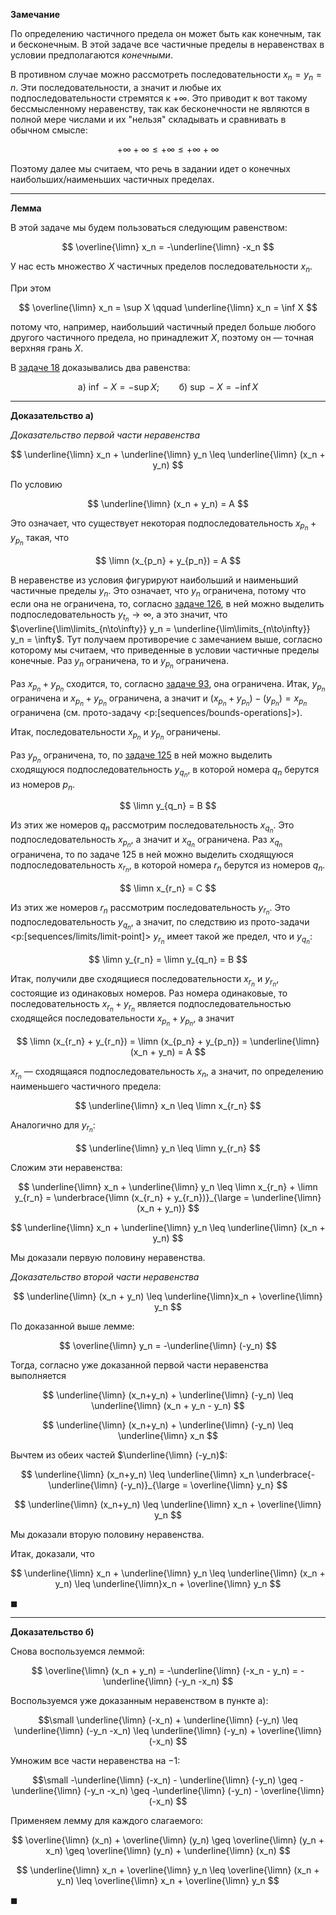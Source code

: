 **Замечание**

По определению частичного предела он может быть как конечным, так и бесконечным.
В этой задаче все частичные пределы в неравенствах в условии предполагаются *конечными*.

В противном случае можно рассмотреть последовательности $x_n = y_n = n$. Эти последовательности, а значит и любые их подпоследовательности стремятся к $+\infty$.
Это приводит к вот такому бессмысленному неравенству, так как бесконечности не являются в полной мере числами и их "нельзя" складывать и сравнивать в обычном смысле:

$$ +\infty +\infty \leq +\infty \leq +\infty +\infty $$

Поэтому далее мы считаем, что речь в задании идет о конечных наибольших/наименьших частичных пределах.

---

**Лемма**

В этой задаче мы будем пользоваться следующим равенством:

$$ \overline{\limn} x_n = -\underline{\limn} -x_n $$

У нас есть множество $X$ частичных пределов последовательности $x_n$.

При этом

$$ \overline{\limn} x_n = \sup X \qquad \underline{\limn} x_n = \inf X $$

потому что, например, наибольший частичный предел больше любого другого частичного предела, но принадлежит $X$, поэтому он — точная верхняя грань $X$.

В [задаче 18](/tasks/18) доказывались два равенства:

$$ \text{а) } \inf -X = -\sup X; \qquad \text{б) } \sup -X = -\inf X $$

---

**Доказательство а)**

*Доказательство первой части неравенства*

$$ \underline{\limn} x_n + \underline{\limn} y_n \leq \underline{\limn} (x_n + y_n) $$

По условию

$$ \underline{\limn} (x_n + y_n) = A $$

Это означает, что существует некоторая подпоследовательность $x_{p_n} + y_{p_n}$ такая, что

$$ \limn (x_{p_n} + y_{p_n}) = A $$

В неравенстве из условия фигурируют наибольший и наименьший частичные пределы $y_n$. Это означает, что $y_n$ ограничена, потому что если она не ограничена, то, согласно [задаче 126](/tasks/126), в ней можно выделить
подпоследовательность $y_{t_n}\to\infty$, а это значит, что $\overline{\lim\limits_{n\to\infty}} y_n = \underline{\lim\limits_{n\to\infty}} y_n = \infty$. Тут получаем противоречие с замечанием выше, согласно которому мы считаем, что приведенные в условии
частичные пределы конечные. Раз $y_n$ ограничена, то и $y_{p_n}$ ограничена.

Раз $x_{p_n} + y_{p_n}$ сходится, то, согласно [задаче 93](/tasks/93), она ограничена. Итак, $y_{p_n}$ ограничена и $x_{p_n} + y_{p_n}$ ограничена, а значит и $(x_{p_n} + y_{p_n}) - (y_{p_n}) = x_{p_n}$ ограничена (см. прото-задачу <p:[sequences/bounds-operations]>).

Итак, последовательности $x_{p_n}$ и $y_{p_n}$ ограничены.

Раз $y_{p_n}$ ограничена, то, по [задаче 125](/tasks/125) в ней можно выделить сходящуюся подпоследовательность $y_{q_n}$, в которой номера $q_n$ берутся из номеров $p_n$.

$$ \limn y_{q_n} = B $$

Из этих же номеров $q_n$ рассмотрим последовательность $x_{q_n}$. Это подпоследовательность $x_{p_n}$, а значит и $x_{q_n}$ ограничена. Раз $x_{q_n}$ ограничена, то по задаче 125 в ней можно выделить сходящуюся
подпоследовательность $x_{r_n}$, в которой номера $r_n$ берутся из номеров $q_n$.

$$ \limn x_{r_n} = C $$

Из этих же номеров $r_n$ рассмотрим последовательность $y_{r_n}$. Это подпоследовательность $y_{q_n}$, а значит, по следствию из прото-задачи <p:[sequences/limits/limit-point]> $y_{r_n}$ имеет такой же предел, что и $y_{q_n}$:

$$ \limn y_{r_n} = \limn y_{q_n} = B $$

Итак, получили две сходящиеся последовательности $x_{r_n}$ и $y_{r_n}$, состоящие из одинаковых номеров. Раз номера одинаковые, то последовательность $x_{r_n} + y_{r_n}$ является подпоследовательностью сходящейся
последовательности $x_{p_n} + y_{p_n}$, а значит

$$ \limn (x_{r_n} + y_{r_n}) = \limn (x_{p_n} + y_{p_n}) = \underline{\limn} (x_n + y_n) = A $$

$x_{r_n}$ — сходящаяся подпоследовательность $x_n$, а значит, по определению наименьшего частичного предела:

$$ \underline{\limn} x_n \leq \limn x_{r_n} $$

Аналогично для $y_{r_n}$:

$$ \underline{\limn} y_n \leq \limn y_{r_n} $$

Сложим эти неравенства:

$$ \underline{\limn} x_n + \underline{\limn} y_n \leq \limn x_{r_n} + \limn y_{r_n} = \underbrace{\limn (x_{r_n} + y_{r_n})}_{\large = \underline{\limn} (x_n + y_n)} $$

$$ \underline{\limn} x_n + \underline{\limn} y_n \leq \underline{\limn} (x_n + y_n) $$

Мы доказали первую половину неравенства.

*Доказательство второй части неравенства*

$$ \underline{\limn} (x_n + y_n) \leq \underline{\limn}x_n + \overline{\limn} y_n $$

По доказанной выше лемме:

$$ \overline{\limn} y_n = -\underline{\limn} (-y_n) $$

Тогда, согласно уже доказанной первой части неравенства выполняется

$$ \underline{\limn} (x_n+y_n) + \underline{\limn} (-y_n) \leq \underline{\limn} (x_n + y_n - y_n) $$

$$ \underline{\limn} (x_n+y_n) + \underline{\limn} (-y_n) \leq \underline{\limn} x_n $$

Вычтем из обеих частей $\underline{\limn} (-y_n)$:

$$ \underline{\limn} (x_n+y_n) \leq \underline{\limn} x_n \underbrace{- \underline{\limn} (-y_n)}_{\large = \overline{\limn} y_n} $$

$$ \underline{\limn} (x_n+y_n) \leq \underline{\limn} x_n + \overline{\limn} y_n $$

Мы доказали вторую половину неравенства.

Итак, доказали, что

$$ \underline{\limn} x_n + \underline{\limn} y_n \leq \underline{\limn} (x_n + y_n) \leq \underline{\limn}x_n + \overline{\limn} y_n $$

$\blacksquare$

---

**Доказательство б)**

Снова воспользуемся леммой:

$$ \overline{\limn} (x_n + y_n) = -\underline{\limn} (-x_n - y_n) = -\underline{\limn} (-y_n -x_n) $$

Воспользуемся уже доказанным неравенством в пункте а):

$$\small \underline{\limn} (-x_n) + \underline{\limn} (-y_n) \leq \underline{\limn} (-y_n -x_n) \leq \underline{\limn} (-y_n) + \overline{\limn} (-x_n) $$

Умножим все части неравенства на $-1$:

$$\small -\underline{\limn} (-x_n) - \underline{\limn} (-y_n) \geq -\underline{\limn} (-y_n -x_n) \geq -\underline{\limn} (-y_n) - \overline{\limn} (-x_n) $$

Применяем лемму для каждого слагаемого:

$$ \overline{\limn} (x_n) + \overline{\limn} (y_n) \geq \overline{\limn} (y_n + x_n) \geq \overline{\limn} (y_n) + \underline{\limn} (x_n) $$

$$ \underline{\limn} x_n + \overline{\limn} y_n \leq \overline{\limn} (x_n + y_n) \leq \overline{\limn} x_n + \overline{\limn} y_n $$

$\blacksquare$